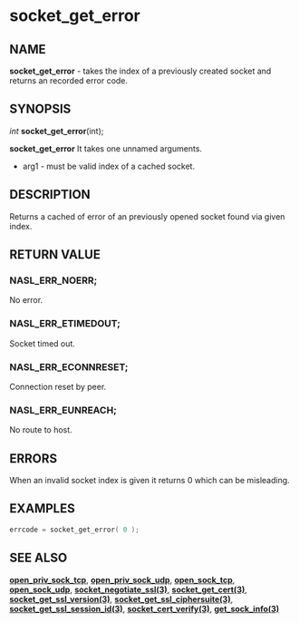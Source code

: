 # socket_get_error

## NAME

**socket_get_error** - takes the index of a previously created socket and returns an recorded error code.

## SYNOPSIS

*int* **socket_get_error**(int);

**socket_get_error** It takes one unnamed arguments.
- arg1 - must be valid index of a cached socket.

## DESCRIPTION

Returns a cached of error of an previously opened socket found via given index.

## RETURN VALUE

### NASL_ERR_NOERR;

No error.

### NASL_ERR_ETIMEDOUT;

Socket timed out.

### NASL_ERR_ECONNRESET;

Connection reset by peer.

### NASL_ERR_EUNREACH;

No route to host.

## ERRORS

When an invalid socket index is given it returns 0 which can be misleading.

## EXAMPLES

```cpp
errcode = socket_get_error( 0 );
```

## SEE ALSO

**[open_priv_sock_tcp](../network/open_priv_sock_tcp.md)**,  **[open_priv_sock_udp](../network/open_priv_sock_udp.md)**,  **[open_sock_tcp](../network/open_sock_tcp.md)**,  **[open_sock_udp](../network/open_sock_udp.md)**, **[socket_negotiate_ssl(3)](socket_negotiate_ssl.md)**, **[socket_get_cert(3)](socket_get_cert.md)**, **[socket_get_ssl_version(3)](socket_get_ssl_version.md)**, **[socket_get_ssl_ciphersuite(3)](socket_get_ssl_ciphersuite.md)**, **[socket_get_ssl_session_id(3)](socket_get_ssl_session_id.md)**, **[socket_cert_verify(3)](socket_cert_verify.md)**, **[get_sock_info(3)](get_sock_info.md)**
